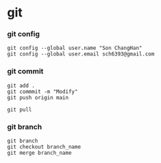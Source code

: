 git
===

### git config
```
git config --global user.name "Son ChangHan"
git config --global user.email sch6393@gmail.com
```

### git commit
```
git add .
git commmit -m "Modify"
git push origin main

git pull
```

### git branch
```
git branch
git checkout branch_name
git merge branch_name
```
